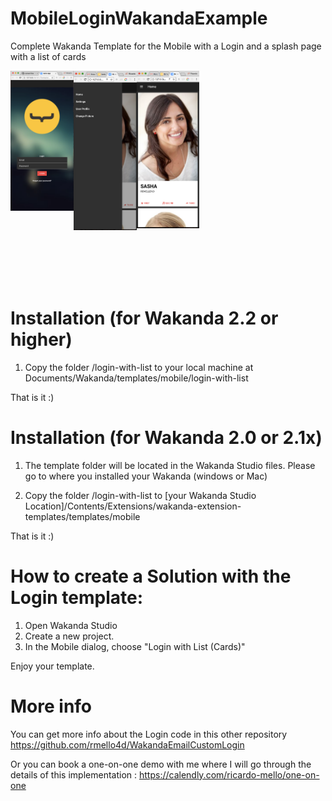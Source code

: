 # MobileLoginWakandaExample
Complete Wakanda Template for the Mobile with a Login and a splash page with a list of cards
<p>
<a href="url"><img src="https://github.com/rmello4d/MobileLoginWakandaExample/blob/master/screen.png" align="left" height="20%" width="20%" ></a>
<a href="url"><img src="https://github.com/rmello4d/MobileLoginWakandaExample/blob/master/screen1.png" align="left" height="20%" width="20%" ></a>
<a href="url"><img src="https://github.com/rmello4d/MobileLoginWakandaExample/blob/master/screen2.png" align="left" height="20%" width="20%" ></a>
</p>

<br><br><br><br><br><br><br><br><br><br><br><br><br><br><br><br><br><br><br><br>
# Installation (for Wakanda 2.2 or higher)

1. Copy the folder /login-with-list to your local machine at Documents/Wakanda/templates/mobile/login-with-list

That is it :) 



# Installation (for Wakanda 2.0 or 2.1x)

1. The template folder will be located in the Wakanda Studio files. Please go to where you installed your Wakanda (windows or Mac)

2. Copy the folder /login-with-list to 
[your Wakanda Studio Location]/Contents/Extensions/wakanda-extension-templates/templates/mobile

That is it :) 



# How to create a Solution with the Login template:

1. Open Wakanda Studio
2. Create a new project. 
3. In the Mobile dialog, choose "Login with List (Cards)" 
 
Enjoy your template. 


# More info
You can get more info about the Login code in this other repository https://github.com/rmello4d/WakandaEmailCustomLogin

Or you can book a one-on-one demo with me where I will go through the details of this implementation : https://calendly.com/ricardo-mello/one-on-one

